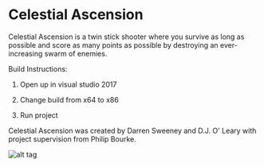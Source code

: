 # Celestial Ascension
Celestial Ascension is a twin stick shooter where you survive as long as possible and score as many points as possible by destroying an ever-increasing swarm of enemies. 

Build Instructions:

1. Open up in visual studio 2017

2. Change build from x64 to x86

3. Run project

Celestial Ascension was created by Darren Sweeney and D.J. O' Leary with project supervision from Philip Bourke.


![alt tag](https://github.com/ITCGamesProg2/project3-darren-dj/blob/master/Source/project3_ds_dj/Assets/evo_screenshot.png)
